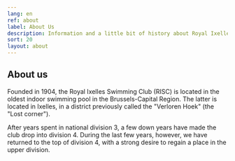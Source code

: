 ```yaml
---
lang: en
ref: about
label: About Us
description: Information and a little bit of history about Royal Ixelles Swimming Club
sort: 20
layout: about
---
```


## About us

Founded in 1904, the Royal Ixelles Swimming Club (RISC) is located in the oldest indoor swimming pool in the Brussels-Capital Region. The latter is located in Ixelles, in a district previously called the "Verloren Hoek" (the "Lost corner").

After years spent in national division 3, a few down years have made the club drop into division 4. During the last few years, however, we have returned to the top of division 4, with a strong desire to regain a place in the upper division.
